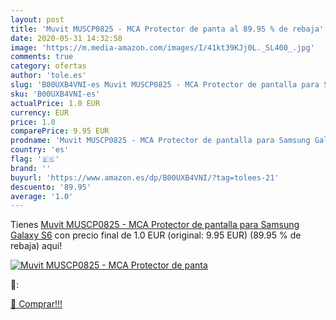 ```yaml
---
layout: post
title: 'Muvit MUSCP0825 - MCA Protector de panta al 89.95 % de rebaja'
date: 2020-05-31 14:32:58
image: 'https://m.media-amazon.com/images/I/41kt39KJj0L._SL400_.jpg'
comments: true
category: ofertas
author: 'tole.es'
slug: 'B00UXB4VNI-es Muvit MUSCP0825 - MCA Protector de pantalla para Samsung...'
sku: 'B00UXB4VNI-es'
actualPrice: 1.0 EUR
currency: EUR
price: 1.0
comparePrice: 9.95 EUR
prodname: 'Muvit MUSCP0825 - MCA Protector de pantalla para Samsung Galaxy S6'
country: 'es'
flag: '🇪🇸'
brand: ''
buyurl: 'https://www.amazon.es/dp/B00UXB4VNI/?tag=tolees-21'
descuento: '89.95'
average: '1.0'
---
```


Tienes [Muvit MUSCP0825 - MCA Protector de pantalla para Samsung Galaxy S6](https://www.amazon.es/dp/B00UXB4VNI/?tag=tolees-21) con precio final de  1.0 EUR (original: 9.95 EUR) (89.95 %  de rebaja) aqui!

[![Muvit MUSCP0825 - MCA Protector de panta](https://m.media-amazon.com/images/I/41kt39KJj0L._SL400_.jpg)](https://www.amazon.es/dp/B00UXB4VNI/?tag=tolees-21)

🔎:


[🛒 Comprar!!!](https://www.amazon.es/dp/B00UXB4VNI/?tag=tolees-21)
